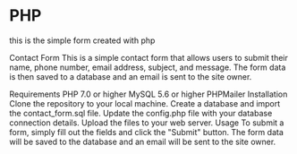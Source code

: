 # PHP
this is the simple form created with php

Contact Form
This is a simple contact form that allows users to submit their name, phone number, email address, subject, and message. The form data is then saved to a database and an email is sent to the site owner.

Requirements
PHP 7.0 or higher
MySQL 5.6 or higher
PHPMailer
Installation
Clone the repository to your local machine.
Create a database and import the contact_form.sql file.
Update the config.php file with your database connection details.
Upload the files to your web server.
Usage
To submit a form, simply fill out the fields and click the "Submit" button. The form data will be saved to the database and an email will be sent to the site owner.
